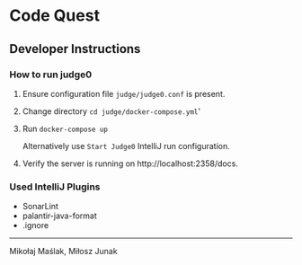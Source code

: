 # Code Quest

## Developer Instructions
### How to run judge0

1. Ensure configuration file `judge/judge0.conf` is present.
2. Change directory `cd judge/docker-compose.yml`'
3. Run `docker-compose up` 

    Alternatively use `Start Judge0` IntelliJ run configuration.
4. Verify the server is running on http://localhost:2358/docs.

### Used IntelliJ Plugins
* SonarLint
* palantir-java-format
* .ignore

---
Mikołaj Maślak, Miłosz Junak